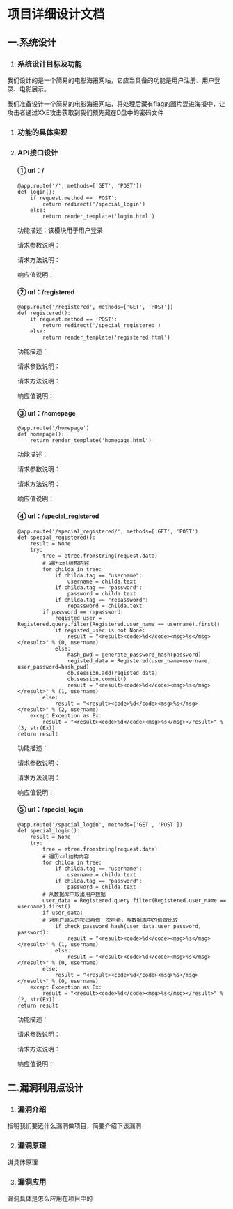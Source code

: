 # 项目详细设计文档

## 一.系统设计

1. ### 系统设计目标及功能

我们设计的是一个简易的电影海报网站，它应当具备的功能是用户注册、用户登录、电影展示。





我们准备设计一个简易的电影海报网站，将处理后藏有flag的图片混进海报中，让攻击者通过XXE攻击获取到我们预先藏在D盘中的密码文件




1. ### 功能的具体实现







2. ### API接口设计
    
    #### ① url：/
    
    ```
    @app.route('/', methods=['GET', 'POST'])
    def login():
        if request.method == 'POST':
            return redirect('/special_login')
        else:
            return render_template('login.html')
    ```

    功能描述：该模块用于用户登录

    请求参数说明：

    请求方法说明：

    响应值说明：




    #### ② url：/registered

    ```
    @app.route('/registered', methods=['GET', 'POST'])
    def registered():
        if request.method == 'POST':
            return redirect('/special_registered')
        else:
            return render_template('registered.html')
    ```


    功能描述：

    请求参数说明：

    请求方法说明：

    响应值说明：

    #### ③ url：/homepage

    ```
    @app.route('/homepage')
    def homepage():
        return render_template('homepage.html')
    ```



    功能描述：

    请求参数说明：

    请求方法说明：

    响应值说明：

    #### ④ url：/special_registered

    ```
    @app.route('/special_registered/', methods=['GET', 'POST')
    def special_registered():
        result = None
        try:
            tree = etree.fromstring(request.data)
            # 遍历xml结构内容
            for childa in tree:
                if childa.tag == "username":
                    username = childa.text
                if childa.tag == "password":
                    password = childa.text
                if childa.tag == "repassword":
                    repassword = childa.text
            if password == repassword:
                registed_user = Registered.query.filter(Registered.user_name == username).first()
                if registed_user is not None:
                    result = "<result><code>%d</code><msg>%s</msg></result>" % (0, username)
                else:
                    hash_pwd = generate_password_hash(password)
                    registed_data = Registered(user_name=username, user_password=hash_pwd)
                    db.session.add(registed_data)
                    db.session.commit()
                    result = "<result><code>%d</code><msg>%s</msg></result>" % (1, username)
            else:
                result = "<result><code>%d</code><msg>%s</msg></result>" % (2, username)
        except Exception as Ex:
            result = "<result><code>%d</code><msg>%s</msg></result>" % (3, str(Ex))
    return result
    ```

    功能描述：

    请求参数说明：

    请求方法说明：

    响应值说明：

    #### ⑤ url：/special_login

    ```
    @app.route('/special_login', methods=['GET', 'POST'])
    def special_login():
        result = None
        try:
            tree = etree.fromstring(request.data)
            # 遍历xml结构内容
            for childa in tree:
                if childa.tag == "username":
                    username = childa.text
                if childa.tag == "password":
                    password = childa.text
            # 从数据库中取出用户数据
            user_data = Registered.query.filter(Registered.user_name == username).first()
            if user_data:
            # 对用户输入的密码再做一次哈希，与数据库中的值做比较
                if check_password_hash(user_data.user_password, password):
                    result = "<result><code>%d</code><msg>%s</msg></result>" % (1, username)
                else:
                    result = "<result><code>%d</code><msg>%s</msg></result>" % (0, username)
            else:
                result = "<result><code>%d</code><msg>%s</msg></result>" % (0, username)
        except Exception as Ex:
            result = "<result><code>%d</code><msg>%s</msg></result>" % (2, str(Ex))
    return result
    ```


    功能描述：

    请求参数说明：

    请求方法说明：

    响应值说明：







## 二.漏洞利用点设计

1. ### 漏洞介绍

指明我们要选什么漏洞做项目，简要介绍下该漏洞

2. ### 漏洞原理

讲具体原理

3. ### 漏洞应用

漏洞具体是怎么应用在项目中的




